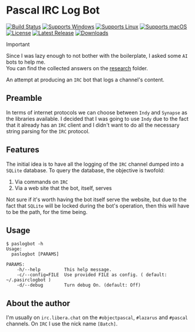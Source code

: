 # Pascal IRC Log Bot
[![Build Status](https://github.com/ObjectPascal-Community/pasirclogbot/actions/workflows/main.yaml/badge.svg?branch=main)](https://github.com/ObjectPascal-Community/pasirclogbot/actions)
[![Supports Windows](https://img.shields.io/badge/support-Windows-blue?logo=Windows)](https://github.com/ObjectPascal-Community/pasirclogbot/releases/latest)
[![Supports Linux](https://img.shields.io/badge/support-Linux-yellow?logo=Linux)](https://github.com/ObjectPascal-Community/pasirclogbot/releases/latest)
[![Supports macOS](https://img.shields.io/badge/support-macOS-black?logo=macOS)](https://github.com/ObjectPascal-Community/pasirclogbot/releases/latest)
[![License](https://img.shields.io/github/license/ObjectPascal-Community/pasirclogbot)](https://github.com/ObjectPascal-Community/pasirclogbot/blob/main/LICENSE)
[![Latest Release](https://img.shields.io/github/v/release/ObjectPascal-Community/pasirclogbot?label=latest%20release)](https://github.com/ObjectPascal-Community/pasirclogbot/releases/latest)
[![Downloads](https://img.shields.io/github/downloads/ObjectPascal-Community/pasirclogbot/total)](https://github.com/ObjectPascal-Community/pasirclogbot/releases)

> [!Important]
> Since I was lazy enough to not bother with the boilerplate, I asked some `AI` bots to help me.\
> You can find the collected answers on the [research](research) folder.

An attempt at producing an `IRC` bot that logs a channel's content.

## Preamble

In terms of internet protocols we can choose between `Indy` and `Synapse` as the libraries available. I decided that I was going to use `Indy` due to the fact that it already has an `IRC` client and I didn't want to do all the necessary string parsing for the `IRC` protocol.

## Features

The initial idea is to have all the logging of the `IRC` channel dumped into a `SQLite` database. To query the database, the objective is twofold:

1. Via commands on `IRC`
2. Via a web site that the bot, itself, serves

Not sure if it's worth having the bot itself serve the website, but due to the fact that `SQLite` will be locked during the bot's operation, then this will have to be the path, for the time being.

## Usage

```console
$ paslogbot -h
Usage:
  paslogbot [PARAMS]

PARAMS:
    -h/--help         This help message.
    -c/--config=FILE  Use provided FILE as config. ( default: ~/.pasirclogbot )
    -d/--debug        Turn debug On. (default: Off)
```

## About the author

I'm usually on `irc.libera.chat` on the `#objectpascal`, `#lazarus` and `#pascal` channels. On `IRC` I use the nick name `[Batch]`.